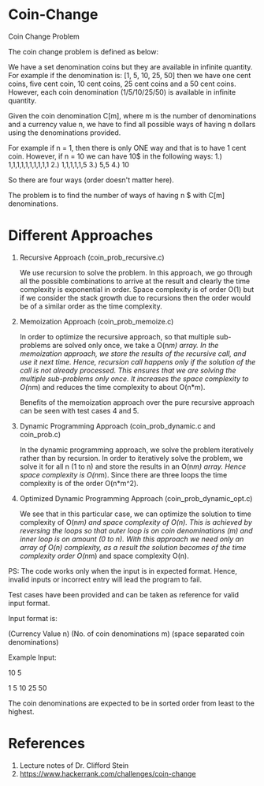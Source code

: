 # Coin-Change
Coin Change Problem

The coin change problem is defined as below:

We have a set denomination coins but they are available in infinite quantity.
For example if the denomination is: [1, 5, 10, 25, 50] then we have
one cent coins, five cent coin, 10 cent coins, 25 cent coins and a 50 cent coins. However,
each coin denomination (1/5/10/25/50) is available in infinite quantity.

Given the coin denomination C[m], where m is the number of denominations
and a currency value n, we have to find all possible ways of having n dollars
using the denominations provided.

For example if n = 1, then there is only ONE way and that is to have 1 cent
coin.
However, if n = 10 we can have 10$ in the following ways:
1.) 1,1,1,1,1,1,1,1,1,1
2.) 1,1,1,1,1,5
3.) 5,5
4.) 10

So there are four ways (order doesn't matter here).

The problem is to find the number of ways of having n $ with C[m] denominations.


# Different Approaches

1. Recursive Approach (coin_prob_recursive.c)

    We use recursion to solve the problem. In this approach, we go through all the possible combinations
    to arrive at the result and clearly the time complexity is exponential in order. Space complexity is of order O(1)
    but if we consider the stack growth due to recursions then the order would be of a similar order as the time
    complexity.

2. Memoization Approach (coin_prob_memoize.c)

    In order to optimize the recursive approach, so that multiple sub-problems are solved only once, we take a
    O(n*m) array. In the memoization approach, we store the results of the recursive call, and use it next time.
    Hence, recursion call happens only if the solution of the call is not already processed. This ensures that
    we are solving the multiple sub-problems only once. It increases the space complexity to O(n*m) and reduces the
    time complexity to about O(n*m).

    Benefits of the memoization approach over the pure recursive approach can be seen with test cases 4 and 5.

3. Dynamic Programming Approach (coin_prob_dynamic.c and coin_prob.c)

    In the dynamic programming approach, we solve the problem iteratively rather than by recursion.
    In order to iteratively solve the problem, we solve it for all n (1 to n) and store the results in an
    O(n*m) array. Hence space complexity is O(n*m). Since there are three loops the time complexity is of the
    order O(n*m^2).

4. Optimized Dynamic Programming Approach (coin_prob_dynamic_opt.c)

    We see that in this particular case, we can optimize the solution to time complexity of O(n*m) and
    space complexity of O(n). This is achieved by reversing the loops so that outer loop is on coin denominations (m)
    and inner loop is on amount (0 to n). With this approach we need only an array of O(n) complexity, as a result
    the solution becomes of the time complexity order O(n*m) and space complexity O(n).


PS: The code works only when the input is in expected format. Hence, invalid inputs or incorrect entry will lead the program to fail.

Test cases have been provided and can be taken as reference for valid input format.

Input format is:

(Currency Value n) (No. of coin denominations m)
(space separated coin denominations)

Example Input:

10 5

1 5 10 25 50

The coin denominations are expected to be in sorted order from least to the highest.


# References
1. Lecture notes of Dr. Clifford Stein
2. https://www.hackerrank.com/challenges/coin-change
